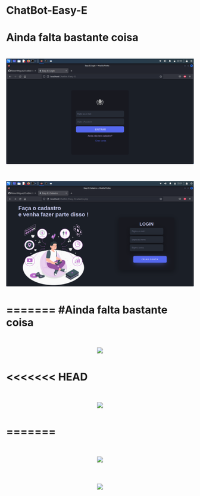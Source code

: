 # ChatBot-Easy-E
# Ainda falta bastante coisa
<h1 align="center">
    <img src="Easy-E/index.png">
<h1>
<h1 align="center">
    <img src="Easy-E/cadastro.png">
<h1>
=======
#Ainda falta bastante coisa
<h1 align="center">
    <img src="index.png">
<h1>
<<<<<<< HEAD
<h1 align="center">
    <img src="cadastro.png">
<h1>
=======
<br/>
<h1 align="center">
    <img src="cadastro.png">
<h1>
<h1 align="center">
    <img src="profile.png">
<h1>

